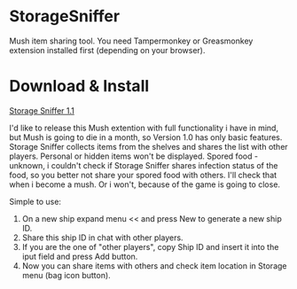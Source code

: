 # StorageSniffer
Mush item sharing tool.
You need Tampermonkey or Greasmonkey extension installed first (depending on your browser).

# Download & Install
<a href="https://github.com/HwangLiu/storagesniffer/raw/main/StorageSniffer_1.1.user.js"> Storage Sniffer 1.1 </a>

I'd like to release this Mush extention with full functionality i have in mind, but Mush is going to die in a month, so Version 1.0 has only basic features.
Storage Sniffer collects items from the shelves and shares the list with other players.
Personal or hidden items won't be displayed.
Spored food - unknown, i couldn't check if Storage Sniffer shares infection status of the food, so you better not share your spored food with others. I'll check that when i become a mush. Or i won't, because of the game is going to close.

Simple to use:
1) On a new ship expand menu << and press New to generate a new ship ID.
2) Share this ship ID in chat with other players.
3) If you are the one of "other players", copy Ship ID and insert it into the iput field and press Add button.
4) Now you can share items with others and check item location in Storage menu (bag icon button).
